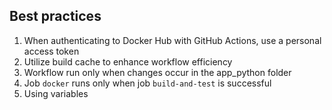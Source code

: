## Best practices
1. When authenticating to Docker Hub with GitHub Actions, use a personal access token
2. Utilize build cache to enhance workflow efficiency
3. Workflow run only when changes occur in the app_python folder
4. Job `docker` runs only when job `build-and-test` is successful
5. Using variables
